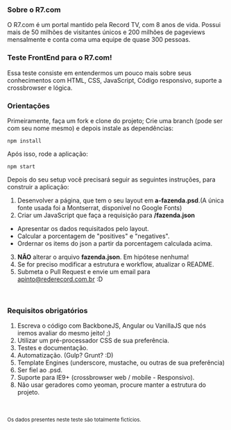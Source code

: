 ### Sobre o R7.com
O R7.com é um portal mantido pela Record TV, com 
8 anos de vida. Possui mais de 50 milhões de visitantes únicos e 200 milhões de pageviews mensalmente e conta coma uma equipe de quase 300 pessoas.

### Teste FrontEnd para o R7.com!
Essa teste consiste em entendermos um pouco mais sobre seus conhecimentos com HTML, CSS,
JavaScript, Código responsivo, suporte a crossbrowser e lógica.

### Orientações
Primeiramente, faça um fork e clone do projeto;
Crie uma branch (pode ser com seu nome mesmo) e depois instale as dependências:

    npm install

Após isso, rode a aplicação:

    npm start

Depois do seu setup você precisará seguir as seguintes instruções, para construir a aplicação:

1. Desenvolver a página, que tem o seu layout em **a-fazenda.psd**.(A única fonte usada foi a Montserrat, disponível no Google Fonts)
2. Criar um JavaScript que faça a requisição para **/fazenda.json**
  * Apresentar os dados requisitados pelo layout.
  * Calcular a porcentagem de "positives" e "negatives".
  * Ordernar os items do json a partir da porcentagem calculada acima.
3.  **NÃO** alterar o arquivo **fazenda.json**. Em hipótese nenhuma!
4. Se for preciso modificar a estrutura e workflow, atualizar o README.
5. Submeta o Pull Request e envie um email para apinto@rederecord.com.br :D
<br>

### Requisitos obrigatórios
1. Escreva o código com BackboneJS, Angular ou VanillaJS que nós iremos avaliar do mesmo jeito! ;)
2. Utilizar um pré-processador CSS de sua preferência.
3. Testes e documentação.
4. Automatização. (Gulp? Grunt? :D)
5. Template Engines (underscore, mustache, ou outras de sua preferência)
6. Ser fiel ao .psd.
7. Suporte para IE9+ (crossbrowser web / mobile - Responsivo).
8. Não usar geradores como yeoman, procure manter a estrutura do projeto.

<br><br><sub>Os dados presentes neste teste são totalmente fictícios.</sub>
